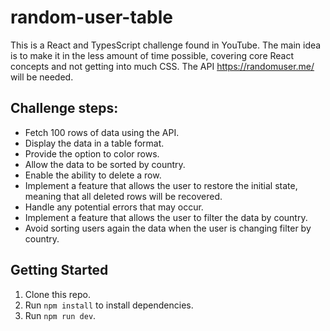 # random-user-table

This is a React and TypesScript challenge found in YouTube. The main idea is to make it in the less amount of time possible, covering core React concepts and not getting into much CSS. The API  https://randomuser.me/ will be needed.

## Challenge steps: 

* Fetch 100 rows of data using the API.
* Display the data in a table format.
* Provide the option to color rows.
* Allow the data to be sorted by country.
* Enable the ability to delete a row.
* Implement a feature that allows the user to restore the initial state, meaning that all deleted rows will be recovered.
* Handle any potential errors that may occur.
* Implement a feature that allows the user to filter the data by country.
* Avoid sorting users again the data when the user is changing filter by country.

## Getting Started

1.  Clone this repo.
2.  Run `npm install` to install dependencies.
3.  Run `npm run dev`.
